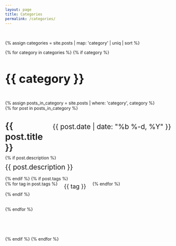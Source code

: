 ```yaml
---
layout: page
title: Categories
permalink: /categories/
---
```


<div class="c-categories">
  {% assign categories = site.posts | map: 'category' | uniq | sort %}
  
  {% for category in categories %}
    {% if category %}
      <section class="c-category-section" id="{{ category | slugify }}">
        <h2 class="c-category-title">{{ category }}</h2>
        <ul class="c-category-list">
          {% assign posts_in_category = site.posts | where: 'category', category %}
          {% for post in posts_in_category %}
            <li class="c-category-item">
              <div class="c-category-item__header">
                <h3 class="c-category-item__title">
                  <a href="{{ post.url | prepend: site.baseurl }}">{{ post.title }}</a>
                </h3>
                <time class="c-category-item__date">{{ post.date | date: "%b %-d, %Y" }}</time>
              </div>
              {% if post.description %}
              <p class="c-category-item__description">{{ post.description }}</p>
              {% endif %}
              {% if post.tags %}
              <div class="c-category-item__tags">
                {% for tag in post.tags %}
                  <span class="c-category-tag">{{ tag }}</span>
                {% endfor %}
              </div>
              {% endif %}
            </li>
          {% endfor %}
        </ul>
      </section>
    {% endif %}
  {% endfor %}
</div>

<style>
.c-categories {
  margin-top: 3rem;
}

.c-category-section {
  margin-bottom: 5rem;
  scroll-margin-top: 12rem;
}

.c-category-title {
  font-size: 2.4rem;
  font-weight: 700;
  margin-bottom: 2rem;
  padding-bottom: 1rem;
  border-bottom: 2px solid var(--border);
  color: var(--text);
}

.c-category-list {
  list-style: none;
  padding: 0;
  margin: 0;
}

.c-category-item {
  padding: 2rem 0;
  border-bottom: 1px solid var(--border);
}

.c-category-item:last-child {
  border-bottom: none;
}

.c-category-item__header {
  display: flex;
  justify-content: space-between;
  align-items: baseline;
  gap: 2rem;
  margin-bottom: 0.5rem;
}

.c-category-item__title {
  font-size: 1.8rem;
  font-weight: 600;
  margin: 0;
  flex: 1;
}

.c-category-item__title a {
  color: var(--text);
  text-decoration: none;
}

.c-category-item__title a:hover {
  color: var(--link);
}

.c-category-item__date {
  font-size: 1.4rem;
  color: var(--muted);
  white-space: nowrap;
}

.c-category-item__description {
  font-size: 1.4rem;
  color: var(--muted);
  margin: 0.5rem 0 1rem 0;
}

.c-category-item__tags {
  display: flex;
  flex-wrap: wrap;
  gap: 0.5rem;
}

.c-category-tag {
  display: inline-block;
  padding: 0.3rem 0.8rem;
  background: var(--bg);
  border: 1px solid var(--border);
  border-radius: 3px;
  font-size: 1.2rem;
  color: var(--muted);
}

@media (max-width: 768px) {
  .c-category-item__header {
    flex-direction: column;
    gap: 0.5rem;
    align-items: flex-start;
  }
  
  .c-category-item__date {
    font-size: 1.2rem;
  }
}
</style>
